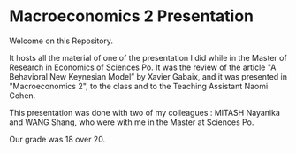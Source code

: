# Macroeconomics 2 Presentation

Welcome on this Repository.

It hosts all the material of one of the presentation I did while in the Master of Research in Economics of Sciences Po. It  was the review of the article "A Behavioral New Keynesian Model” by Xavier Gabaix, and it was presented in "Macroeconomics 2", to the class and to the Teaching Assistant Naomi Cohen. 

This presentation was done with two of my colleagues : MITASH Nayanika and WANG Shang, who were with me in the Master at Sciences Po. 

Our grade was 18 over 20.